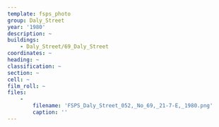 ```yaml
---
template: fsps_photo
group: Daly_Street
year: '1980'
description: ~
buildings:
    - Daly_Street/69_Daly_Street
coordinates: ~
heading: ~
classification: ~
section: ~
cell: ~
film_roll: ~
files:
    -
        filename: 'FSPS_Daly_Street_052,_No_69,_21-7-E,_1980.png'
        caption: ''
---
```

